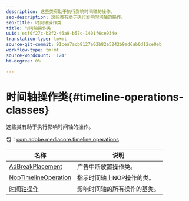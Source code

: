 ```yaml
---
description: 这些类有助于执行影响时间轴的操作。
seo-description: 这些类有助于执行影响时间轴的操作。
seo-title: 时间轴操作类
title: 时间轴操作类
uuid: ecf0f27c-b2f2-46a9-b57c-1401f6ce934e
translation-type: tm+mt
source-git-commit: 91cea7acb8127e02b82e5242b9ad6ab0d12ce0eb
workflow-type: tm+mt
source-wordcount: '124'
ht-degree: 0%

---
```



# 时间轴操作类{#timeline-operations-classes}

这些类有助于执行影响时间轴的操作。

包：[com.adobe.mediacore.timeline.operations](https://help.adobe.com/en_US/primetime/api/psdk/asdoc-dhls_1.4/com/adobe/mediacore/timeline/operations/package-detail.html)

| 名称 | 说明 |
|---|---|
| [AdBreakPlacement](https://help.adobe.com/en_US/primetime/api/psdk/asdoc-dhls_1.4/com/adobe/mediacore/timeline/operations/AdBreakPlacement.html) | 广告中断放置操作类。 |
| [NopTimelineOperation](https://help.adobe.com/en_US/primetime/api/psdk/asdoc-dhls_1.4/com/adobe/mediacore/timeline/operations/NopTimelineOperation.html) | 指示时间轴上NOP操作的类。 |
| [时间轴操作](https://help.adobe.com/en_US/primetime/api/psdk/asdoc-dhls_1.4/com/adobe/mediacore/timeline/operations/TimelineOperation.html) | 影响时间轴的所有操作的基类。 |